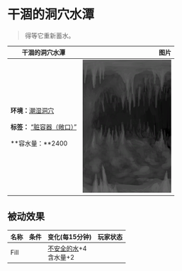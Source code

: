 # 干涸的洞穴水潭  
> 得等它重新蓄水。  
  
  干涸的洞穴水潭  |   图片   
 ----  |  ----:   
 **环境：**[潮湿洞穴](DampChamber.md)<br><br>**标签：**	[“脏容器（敞口）”](tag_ContainerDirty.md)<br><br>**容水量：**2400  |  <img decoding="async" src="Sprite/UnderwaterPondEmpty.png" href="a.md" style="max-width:300px;max-height:300px;">   
  
## 被动效果  
名称  |  条件  |  变化(每15分钟)  |  玩家状态  
----  |  ----  |  ----  |  ----  
Fill  |    |  [不安全的水](LQ_WaterUnsafe.md)+4<br>含水量+2  |    
